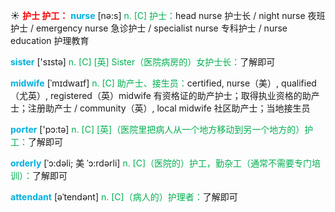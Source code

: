 ☀ <font color="red">**护士 护工：**</font>
<font color="sky blue">**nurse**</font> [nə:s] 
<font color="#00b050">n. [C] 护士：</font>head nurse 护士长 / night nurse 夜班护士 / emergency nurse 急诊护士 / specialist nurse 专科护士 / nurse education 护理教育

<font color="sky blue">**sister**</font> ['sɪstə] 
<font color="#00b050">n. [C] [英] Sister（医院病房的）女护士长：</font>了解即可
           
<font color="sky blue">**midwife**</font> [ˈmɪdwaɪf]
<font color="#00b050">n. [C] 助产士、接生员：</font>certified, nurse（美）, qualified（尤英）, registered（英）midwife 有资格证的助产护士；取得执业资格的助产士；注册助产士 / community（英）, local midwife 社区助产士；当地接生员

<font color="sky blue">**porter**</font> ['pɔ:tə] 
<font color="#00b050">n. [C] [英]（医院里把病人从一个地方移动到另一个地方的）护工：</font>了解即可
           
<font color="sky blue">**orderly**</font> [ˈɔ:dəli; 美 ˈɔ:rdərli]
<font color="#00b050">n. [C]（医院的）护工，勤杂工（通常不需要专门培训）：</font>了解即可
          
<font color="sky blue">**attendant**</font> [əˈtendənt]
<font color="#00b050">n. [C]（病人的）护理者：</font>了解即可
